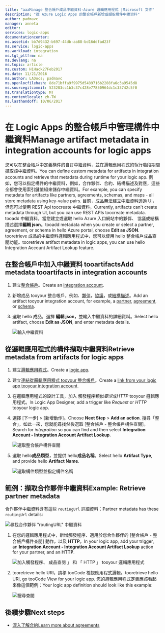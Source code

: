 ```yaml
---
title: "aaaManage 整合帳戶成品中繼資料-Azure 邏輯應用程式 |Microsoft 文件"
description: "從 Azure Logic Apps 的整合帳戶新增或擷取構件中繼資料"
author: padmavc
manager: anneta
editor: 
services: logic-apps
documentationcenter: 
ms.assetid: bb7d9432-b697-44db-aa88-bd16ddfad23f
ms.service: logic-apps
ms.workload: integration
ms.tgt_pltfrm: na
ms.devlang: na
ms.topic: article
ms.custom: H1Hack27Feb2017
ms.date: 11/21/2016
ms.author: LADocs; padmavc
ms.openlocfilehash: 8de71bffa9f9975d5409716b2208fa6c3a9545d8
ms.sourcegitcommit: 523283cc1b3c37c428e77850964dc1c33742c5f0
ms.translationtype: MT
ms.contentlocale: zh-TW
ms.lasthandoff: 10/06/2017
---
```

# <a name="manage-artifact-metadata-in-integration-accounts-for-logic-apps"></a><span data-ttu-id="ddbb4-103">在 Logic Apps 的整合帳戶中管理構件中繼資料</span><span class="sxs-lookup"><span data-stu-id="ddbb4-103">Manage artifact metadata in integration accounts for logic apps</span></span>

<span data-ttu-id="ddbb4-104">您可以在整合帳戶中定義構件的自訂中繼資料，並在邏輯應用程式的執行階段期間擷取該中繼資料。</span><span class="sxs-lookup"><span data-stu-id="ddbb4-104">You can define custom metadata for artifacts in integration accounts and retrieve that metadata during runtime for your logic app.</span></span> <span data-ttu-id="ddbb4-105">例如，您可以指定構件的中繼資料，例如，合作夥伴、合約、結構描述及對應，這些全都會使用索引鍵值組來儲存中繼資料。</span><span class="sxs-lookup"><span data-stu-id="ddbb4-105">For example, you can specify metadata for artifacts like partners, agreements, schemas, and maps - all store metadata using key-value pairs.</span></span> <span data-ttu-id="ddbb4-106">目前，成品無法建立中繼資料透過 UI，但您可以使用 REST Api toocreate 中繼資料。</span><span class="sxs-lookup"><span data-stu-id="ddbb4-106">Currently, artifacts can't create metadata through UI, but you can use REST APIs toocreate metadata.</span></span> <span data-ttu-id="ddbb4-107">tooadd 中繼資料，當您建立或選取 hello Azure 入口網站中的夥伴、 協議或結構描述選擇**編輯 json**。</span><span class="sxs-lookup"><span data-stu-id="ddbb4-107">tooadd metadata when you create or select a partner, agreement, or schema in hello Azure portal, choose **Edit as JSON**.</span></span> <span data-ttu-id="ddbb4-108">tooretrieve 成品的中繼資料邏輯應用程式中，您可以使用 hello 整合帳戶成品查閱功能。</span><span class="sxs-lookup"><span data-stu-id="ddbb4-108">tooretrieve artifact metadata in logic apps, you can use hello Integration Account Artifact Lookup feature.</span></span>

## <a name="add-metadata-tooartifacts-in-integration-accounts"></a><span data-ttu-id="ddbb4-109">在整合帳戶中加入中繼資料 tooartifacts</span><span class="sxs-lookup"><span data-stu-id="ddbb4-109">Add metadata tooartifacts in integration accounts</span></span>

1. <span data-ttu-id="ddbb4-110">建立[整合帳戶](logic-apps-enterprise-integration-create-integration-account.md)。</span><span class="sxs-lookup"><span data-stu-id="ddbb4-110">Create an [integration account](logic-apps-enterprise-integration-create-integration-account.md).</span></span>

2. <span data-ttu-id="ddbb4-111">新增成品 tooyour 整合帳戶，例如、[夥伴](logic-apps-enterprise-integration-partners.md#how-to-create-a-partner)，[協議](logic-apps-enterprise-integration-agreements.md#how-to-create-agreements)，或[結構描述](logic-apps-enterprise-integration-schemas.md)。</span><span class="sxs-lookup"><span data-stu-id="ddbb4-111">Add an artifact tooyour integration account, for example, a [partner](logic-apps-enterprise-integration-partners.md#how-to-create-a-partner), [agreement](logic-apps-enterprise-integration-agreements.md#how-to-create-agreements), or [schema](logic-apps-enterprise-integration-schemas.md).</span></span>

3.  <span data-ttu-id="ddbb4-112">選取 hello 成品，選擇 **編輯 json**，並輸入中繼資料的詳細資料。</span><span class="sxs-lookup"><span data-stu-id="ddbb4-112">Select hello artifact, choose **Edit as JSON**, and enter metadata details.</span></span>

    ![輸入中繼資料](media/logic-apps-enterprise-integration-metadata/image1.png)

## <a name="retrieve-metadata-from-artifacts-for-logic-apps"></a><span data-ttu-id="ddbb4-114">從邏輯應用程式的構件擷取中繼資料</span><span class="sxs-lookup"><span data-stu-id="ddbb4-114">Retrieve metadata from artifacts for logic apps</span></span>

1. <span data-ttu-id="ddbb4-115">建立[邏輯應用程式](logic-apps-create-a-logic-app.md)。</span><span class="sxs-lookup"><span data-stu-id="ddbb4-115">Create a [logic app](logic-apps-create-a-logic-app.md).</span></span>

2. <span data-ttu-id="ddbb4-116">建立[連結從邏輯應用程式 tooyour 整合帳戶](logic-apps-enterprise-integration-create-integration-account.md#link-an-integration-account-to-a-logic-app)。</span><span class="sxs-lookup"><span data-stu-id="ddbb4-116">Create a [link from your logic app tooyour integration account](logic-apps-enterprise-integration-create-integration-account.md#link-an-integration-account-to-a-logic-app).</span></span> 

3. <span data-ttu-id="ddbb4-117">在邏輯應用程式的設計工具，加入 觸發程序類似*要求*或*HTTP* tooyour 邏輯應用程式。</span><span class="sxs-lookup"><span data-stu-id="ddbb4-117">In Logic App Designer, add a trigger like *Request* or *HTTP* tooyour logic app.</span></span>

4.  <span data-ttu-id="ddbb4-118">選擇 [下一步] > [新增動作]。</span><span class="sxs-lookup"><span data-stu-id="ddbb4-118">Choose **Next Step** > **Add an action**.</span></span> <span data-ttu-id="ddbb4-119">搜尋「整合」，如此一來，您就能尋找然後選取 [整合帳戶 - 整合帳戶構件查閱]。</span><span class="sxs-lookup"><span data-stu-id="ddbb4-119">Search for *integration* so you can find and then select **Integration Account - Integration Account Artifact Lookup**.</span></span>

    ![選取整合帳戶構件查閱](media/logic-apps-enterprise-integration-metadata/image2.png)

5. <span data-ttu-id="ddbb4-121">選取 hello**成品類型**，並提供 hello**成品名稱**。</span><span class="sxs-lookup"><span data-stu-id="ddbb4-121">Select hello **Artifact Type**, and provide hello **Artifact Name**.</span></span>

    ![選取構件類型並指定構件名稱](media/logic-apps-enterprise-integration-metadata/image3.png)

## <a name="example-retrieve-partner-metadata"></a><span data-ttu-id="ddbb4-123">範例：擷取合作夥伴中繼資料</span><span class="sxs-lookup"><span data-stu-id="ddbb4-123">Example: Retrieve partner metadata</span></span>

<span data-ttu-id="ddbb4-124">合作夥伴中繼資料含有這些 `routingUrl` 詳細資料：</span><span class="sxs-lookup"><span data-stu-id="ddbb4-124">Partner metadata has these `routingUrl` details:</span></span>

![尋找合作夥伴 "routingURL" 中繼資料](media/logic-apps-enterprise-integration-metadata/image6.png)

1. <span data-ttu-id="ddbb4-126">在您的邏輯應用程式中，新增觸發程序、適用於您合作夥伴的 [整合帳戶 - 整合帳戶構件查閱] 動作，以及 **HTTP**。</span><span class="sxs-lookup"><span data-stu-id="ddbb4-126">In your logic app, add your trigger, an **Integration Account - Integration Account Artifact Lookup** action for your partner, and an **HTTP**.</span></span>

    ![加入觸發程序、 成品查閱 」 和 「 HTTP 」 tooyour 邏輯應用程式](media/logic-apps-enterprise-integration-metadata/image4.png)

2. <span data-ttu-id="ddbb4-128">tooretrieve hello URI，請移 tooCode 檢視應用程式邏輯。</span><span class="sxs-lookup"><span data-stu-id="ddbb4-128">tooretrieve hello URI, go tooCode View for your logic app.</span></span> <span data-ttu-id="ddbb4-129">您的邏輯應用程式定義應該看起來像這個範例：</span><span class="sxs-lookup"><span data-stu-id="ddbb4-129">Your logic app definition should look like this example:</span></span>

    ![搜尋查閱](media/logic-apps-enterprise-integration-metadata/image5.png)


## <a name="next-steps"></a><span data-ttu-id="ddbb4-131">後續步驟</span><span class="sxs-lookup"><span data-stu-id="ddbb4-131">Next steps</span></span>
* [<span data-ttu-id="ddbb4-132">深入了解合約</span><span class="sxs-lookup"><span data-stu-id="ddbb4-132">Learn more about agreements</span></span>](logic-apps-enterprise-integration-agreements.md "了解企業整合合約")  
